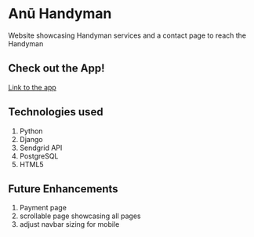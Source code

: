 # Anū Handyman
Website showcasing Handyman services and a contact page to reach the Handyman
   
## Check out the App!

[Link to the app](https://anu-handyman.herokuapp.com/)



## Technologies used
  
  1. Python
  2. Django
  3. Sendgrid API
  3. PostgreSQL
  4. HTML5

## Future Enhancements
   
  1. Payment page
  2. scrollable page showcasing all pages
  3. adjust navbar sizing for mobile
